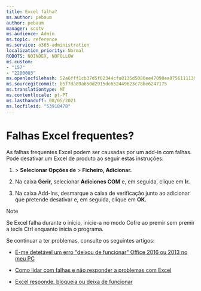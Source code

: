 ```yaml
---
title: Excel falha?
ms.author: pebaum
author: pebaum
manager: scotv
ms.audience: Admin
ms.topic: reference
ms.service: o365-administration
localization_priority: Normal
ROBOTS: NOINDEX, NOFOLLOW
ms.custom:
- "157"
- "2200003"
ms.openlocfilehash: 52a6fff1cb37d5f02344cfa8135d5080ee47098ea87561111390acaf4201b30d
ms.sourcegitcommit: b5f7da89a650d2915dc652449623c78be6247175
ms.translationtype: MT
ms.contentlocale: pt-PT
ms.lasthandoff: 08/05/2021
ms.locfileid: "53918478"
---
```

# <a name="frequent-excel-crashes"></a>Falhas Excel frequentes?

As falhas frequentes Excel podem ser causadas por um add-in com falhas. Pode desativar um Excel de produto ao seguir estas instruções:
  
1.  \> **Selecionar Opções de** \> **Ficheiro, Adicionar.**

2. Na caixa **Gerir,** selecionar **Adiciones COM** e, em seguida, clique em **Ir.**

3. Na caixa Add-Ins, desmarque a caixa de verificação junto ao adicionar que pretende desativar e, em seguida, clique em **OK.**

> [!NOTE]
> Se Excel falha durante o início, inicie-a no modo Cofre ao premir sem premir a tecla Ctrl enquanto inicia o programa.
  
Se continuar a ter problemas, consulte os seguintes artigos:
  
- [É-me detetável um erro "deixou de funcionar" Office 2016 ou 2013 no meu PC](https://support.office.com/article/52bd7985-4e99-4a35-84c8-2d9b8301a2fa.aspx)

- [Como lidar com falhas e não responder a problemas com Excel](https://support.microsoft.com/help/2758592/how-to-troubleshoot-crashing-and-not-responding-issues-with-excel)

- [Excel responde, bloqueia ou deixa de funcionar](https://support.office.com/article/37e7d3c9-9e84-40bf-a805-4ca6853a1ff4.aspx)
